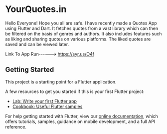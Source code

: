 # YourQuotes.in

Hello Everyone! 
Hope you all are safe. I have recently made a Quotes App using Flutter and Dart. It fetches quotes from a vast library which can then be filtered on the basis of genres and authors. It also includes features such as liking and sharing quotes on various platforms. The liked quotes are saved and can be viewed later.

Link To App Run------> https://syr.us/O4f

## Getting Started

This project is a starting point for a Flutter application.

A few resources to get you started if this is your first Flutter project:

- [Lab: Write your first Flutter app](https://flutter.dev/docs/get-started/codelab)
- [Cookbook: Useful Flutter samples](https://flutter.dev/docs/cookbook)

For help getting started with Flutter, view our
[online documentation](https://flutter.dev/docs), which offers tutorials,
samples, guidance on mobile development, and a full API reference.
